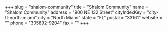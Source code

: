 +++
slug = "shalom-community"
title = "Shalom Community"
name = "Shalom Community"
address = "900 NE 132 Street"
cityIndexKey = "city-fl-north-miami"
city = "North Miami"
state = "FL"
postal = "33161"
website = ""
phone = "305892-9204"
fax = ""
+++
